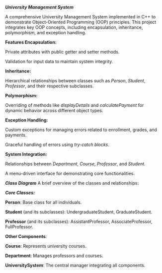 _**University Management System**_


A comprehensive University Management System implemented in C++ to demonstrate Object-Oriented Programming (OOP) principles. This project integrates key OOP concepts, including encapsulation, inheritance, polymorphism, and exception handling.

**Features
Encapsulation:**

Private attributes with public getter and setter methods.

Validation for input data to maintain system integrity.

**Inheritance:**

Hierarchical relationships between classes such as _Person_, _Student_, _Professor_, and their respective subclasses.

**Polymorphism:**

Overriding of methods like _displayDetails_ and _calculatePayment_ for dynamic behavior across different object types.

**Exception Handling:**

Custom exceptions for managing errors related to enrollment, grades, and payments.

Graceful handling of errors using _try-catch blocks_.

**System Integration:**

Relationships between _Department_, _Course_, _Professor_, and _Student_.

A menu-driven interface for demonstrating core functionalities.

**_Class Diagram_**
A brief overview of the classes and relationships:

**_Core Classes:_**

**Person**: Base class for all individuals.

**Student** (and its subclasses): UndergraduateStudent, GraduateStudent.

**Professor** (and its subclasses): AssistantProfessor, AssociateProfessor, FullProfessor.

**Other Components**:

**Course**: Represents university courses.

**Department**: Manages professors and courses.

**UniversitySystem**: The central manager integrating all components.

